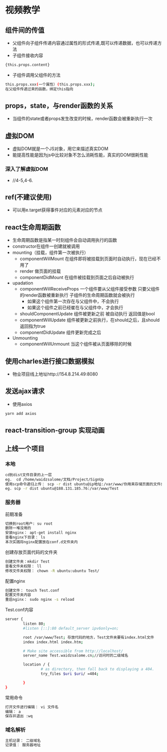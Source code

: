 # 视频教学
## 组件间的传值
- 父组件向子组件传递内容通过属性的形式传递,既可以传递数据，也可以传递方法
- 子组件接收内容
```bash
{this.props.content}
```
- 子组件调用父组件的方法
```bash
this.props.xxx(一个属性）(this.props.xxx);
在父组件传递过来的函数，绑定this指向
```
## props，state，与render函数的关系
- 当组件的state或者props发生改变的时候，render函数会被重新执行一次

##  虚拟DOM
- 虚拟DOM就是一个JS对象，用它来描述真实DOM
- 能提高性能是因为js中比较对象不怎么消耗性能，真实的DOM很耗性能
### 深入了解虚拟DOM
- //4-5,4-6.

## ref(不建议使用)
- 可以用e.target获得事件对应的元素对应的节点

## react生命周期函数
- 生命周期函数是指某一时刻组件会自动调用执行的函数
- constructor在组件一创建就被调用
- mounting（挂载，组件第一次被执行）
    - componentWillMount 在组件即将被挂载到页面时自动执行，现在已经不用了
    - render 做页面的挂载
    - componentDidMount 在组件被挂载到页面之后自动被执行
- upadation
    - componentWillReceiveProps 一个组件要从父组件接受参数 只要父组件的render函数被重新执行 子组件的生命周期函数就会被执行
        - 如果这个组件第一次存在与父组件中，不会执行
        - 如果这个组件之前已经崔在与父组件中，才会执行
    - shouldComponentUpdate 组件被更新之前 被自动执行 返回值是bool
    - componentWillUpdate 组件被更新之前执行，在should之后，且should返回指为true
    - componentDidUpdate 组件更新完成之后
- Unmounting
    - componentWillUnmount 当这个组件被从页面移除的时候
## 使用charles进行接口数据模拟
- 物业项目线上地址http://154.8.214.49:8080
    
## 发送ajax请求
- 使用axios 
```bash
yarn add axios
```
## react-transition-group 实现动画

## 上线一个项目
### 本地
```bash
cd到dist文件目录的上一层
eg.  cd /home/waidzsalome/文档/Project/SignUp
使用scp命令递归上传： scp -r dist ubuntu@ip地址:/var/www/你用来存储页面的文件夹
eg. scp -r dist ubuntu@188.131.185.76:/var/www/Test
```
### 服务器
前期准备
```bash
切换到root用户: su root
删除一堆没用的
安装nginx： apt-get install nginx
查看nginx下目录： ls 
本次实践将nginx配置放在conf.d文件夹内
```
创建存放页面代码的文件夹
```bash
创建文件夹：mkdir Test
查看文件夹权限： ll
修改文件夹权限： chown -R ubuntu:ubuntu Test/
```
配置nginx
```bash
创建文件： touch Test.conf
配置文件夹内容
重启nginx： sudo nginx -s reload
```
Test.conf内容
```bash
server {
        listen 80;
        #listen [::]:80 default_server ipv6only=on;

        root /var/www/Test; 存放代码的地方，Test文件夹要有index.html文件
        index index.html index.htm;

        # Make site accessible from http://localhost/  
        server_name Test.waidzsalome.cn;//访问时的二级域名

        location / {
                # as directory, then fall back to displaying a 404.
                try_files $uri $uri/ =404;

        }
}
```

常用命令
```bash
打开文件进行编辑： vi 文件名
编辑： a
保存并退出 :wq
```

### 域名解析
```bash
主机记录： 二级域名
记录值： 服务器地址
```

